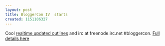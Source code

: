 ```yaml
---
layout: post
title: BloggerCon IV  starts
created: 1151106327
---
```

<p>
Cool <a href="http://www.scripting.com/docNography/">realtime updated outlines</a> and irc at freenode.irc.net #bloggercon. <a href="http://www.scripting.com/2006/06/23.html#howToTuneIntoBloggercon">Full details here</a>
</p>
